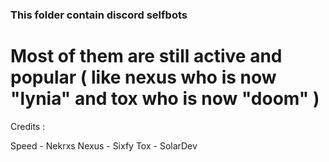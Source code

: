 ### This folder contain discord selfbots

# Most of them are still active and popular ( like nexus who is now "lynia" and tox who is now "doom" )

Credits :

Speed - Nekrxs
Nexus - Sixfy
Tox - SolarDev